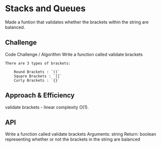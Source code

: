 # Stacks and Queues
Made a funtion that validates whether the brackets within the string are balanced.

## Challenge
Code Challenge / Algorithm
    Write a function called validate brackets

    There are 3 types of brackets:

        Round Brackets : `()`
        Square Brackets : `[]`
        Curly Brackets : `{}`

## Approach & Efficiency
validate brackets -  linear complexity O(1).

## API
Write a function called validate brackets
    Arguments: string
    Return: boolean
        representing whether or not the brackets in the string are balanced